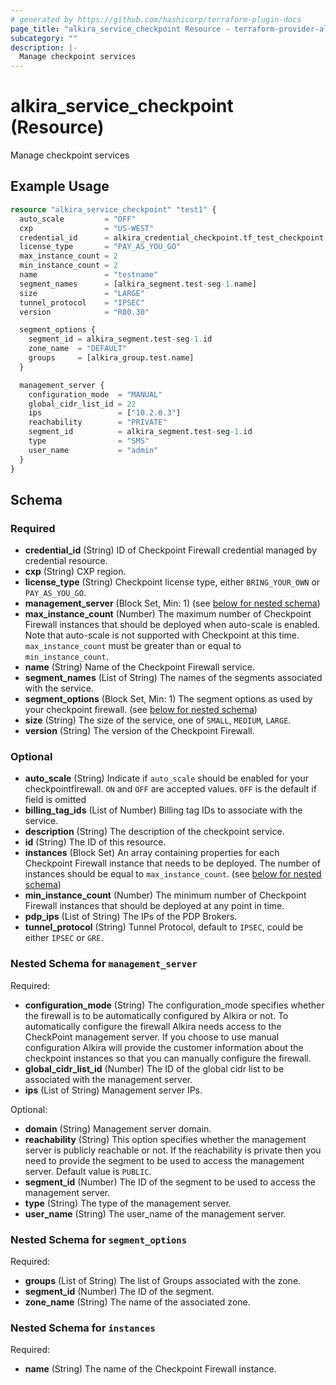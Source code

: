 ```yaml
---
# generated by https://github.com/hashicorp/terraform-plugin-docs
page_title: "alkira_service_checkpoint Resource - terraform-provider-alkira"
subcategory: ""
description: |-
  Manage checkpoint services
---
```


# alkira_service_checkpoint (Resource)

Manage checkpoint services

## Example Usage

```terraform
resource "alkira_service_checkpoint" "test1" {
  auto_scale         = "OFF"
  cxp                = "US-WEST"
  credential_id      = alkira_credential_checkpoint.tf_test_checkpoint.id
  license_type       = "PAY_AS_YOU_GO"
  max_instance_count = 2
  min_instance_count = 2
  name               = "testname"
  segment_names      = [alkira_segment.test-seg-1.name]
  size               = "LARGE"
  tunnel_protocol    = "IPSEC"
  version            = "R80.30"

  segment_options {
    segment_id = alkira_segment.test-seg-1.id
    zone_name  = "DEFAULT"
    groups     = [alkira_group.test.name]
  }

  management_server {
    configuration_mode  = "MANUAL"
    global_cidr_list_id = 22
    ips                 = ["10.2.0.3"]
    reachability        = "PRIVATE"
    segment_id          = alkira_segment.test-seg-1.id
    type                = "SMS"
    user_name           = "admin"
  }
}
```

<!-- schema generated by tfplugindocs -->
## Schema

### Required

- **credential_id** (String) ID of Checkpoint Firewall credential managed by credential resource.
- **cxp** (String) CXP region.
- **license_type** (String) Checkpoint license type, either `BRING_YOUR_OWN` or `PAY_AS_YOU_GO`.
- **management_server** (Block Set, Min: 1) (see [below for nested schema](#nestedblock--management_server))
- **max_instance_count** (Number) The maximum number of Checkpoint Firewall instances that should be deployed when auto-scale is enabled. Note that auto-scale is not supported with Checkpoint at this time. `max_instance_count` must be greater than or equal to `min_instance_count`.
- **name** (String) Name of the Checkpoint Firewall service.
- **segment_names** (List of String) The names of the segments associated with the service.
- **segment_options** (Block Set, Min: 1) The segment options as used by your checkpoint firewall. (see [below for nested schema](#nestedblock--segment_options))
- **size** (String) The size of the service, one of `SMALL`, `MEDIUM`, `LARGE`.
- **version** (String) The version of the Checkpoint Firewall.

### Optional

- **auto_scale** (String) Indicate if `auto_scale` should be enabled for your checkpointfirewall. `ON` and `OFF` are accepted values. `OFF` is the default if field is omitted
- **billing_tag_ids** (List of Number) Billing tag IDs to associate with the service.
- **description** (String) The description of the checkpoint service.
- **id** (String) The ID of this resource.
- **instances** (Block Set) An array containing properties for each Checkpoint Firewall instance that needs to be deployed. The number of instances should be equal to `max_instance_count`. (see [below for nested schema](#nestedblock--instances))
- **min_instance_count** (Number) The minimum number of Checkpoint Firewall instances that should be deployed at any point in time.
- **pdp_ips** (List of String) The IPs of the PDP Brokers.
- **tunnel_protocol** (String) Tunnel Protocol, default to `IPSEC`, could be either `IPSEC` or `GRE`.

<a id="nestedblock--management_server"></a>
### Nested Schema for `management_server`

Required:

- **configuration_mode** (String) The configuration_mode specifies whether the firewall is to be automatically configured by Alkira or not. To automatically configure the firewall Alkira needs access to the CheckPoint management server. If you choose to use manual configuration Alkira will provide the customer information about the checkpoint instances so that you can manually configure the firewall.
- **global_cidr_list_id** (Number) The ID of the global cidr list to be associated with the management server.
- **ips** (List of String) Management server IPs.

Optional:

- **domain** (String) Management server domain.
- **reachability** (String) This option specifies whether the management server is publicly reachable or not. If the reachability is private then you need to provide the segment to be used to access the management server. Default value is `PUBLIC`.
- **segment_id** (Number) The ID of the segment to be used to access the management server.
- **type** (String) The type of the management server.
- **user_name** (String) The user_name of the management server.


<a id="nestedblock--segment_options"></a>
### Nested Schema for `segment_options`

Required:

- **groups** (List of String) The list of Groups associated with the zone.
- **segment_id** (Number) The ID of the segment.
- **zone_name** (String) The name of the associated zone.


<a id="nestedblock--instances"></a>
### Nested Schema for `instances`

Required:

- **name** (String) The name of the Checkpoint Firewall instance.


